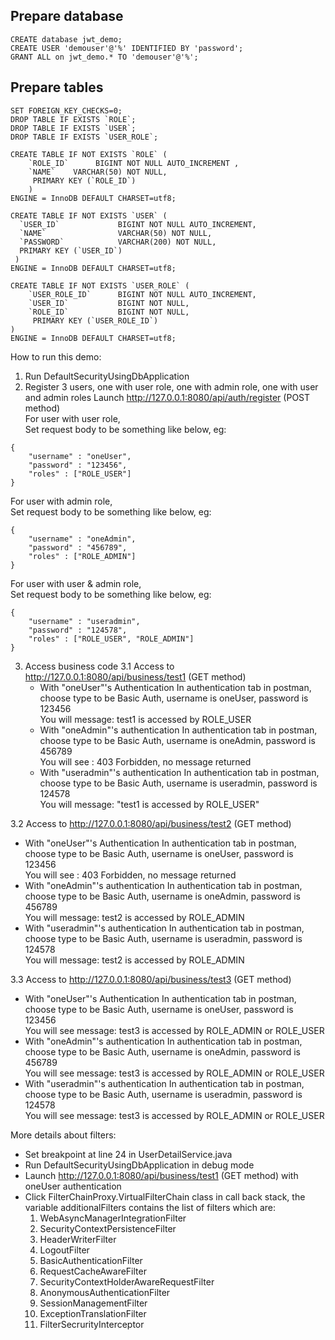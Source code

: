 Prepare database
-------------------------------------
```aidl
CREATE database jwt_demo;
CREATE USER 'demouser'@'%' IDENTIFIED BY 'password';
GRANT ALL on jwt_demo.* TO 'demouser'@'%';
```

Prepare tables
---------------------------
```aidl
SET FOREIGN_KEY_CHECKS=0;
DROP TABLE IF EXISTS `ROLE`;
DROP TABLE IF EXISTS `USER`;
DROP TABLE IF EXISTS `USER_ROLE`;

CREATE TABLE IF NOT EXISTS `ROLE` (
	`ROLE_ID`      BIGINT NOT NULL AUTO_INCREMENT ,
	`NAME`    VARCHAR(50) NOT NULL,
	 PRIMARY KEY (`ROLE_ID`)
	)
ENGINE = InnoDB DEFAULT CHARSET=utf8;

CREATE TABLE IF NOT EXISTS `USER` (
  `USER_ID`      		BIGINT NOT NULL AUTO_INCREMENT,
  `NAME`    			VARCHAR(50) NOT NULL,
  `PASSWORD`  	  	    VARCHAR(200) NOT NULL,
  PRIMARY KEY (`USER_ID`)
 )
ENGINE = InnoDB DEFAULT CHARSET=utf8;

CREATE TABLE IF NOT EXISTS `USER_ROLE` (
	`USER_ROLE_ID`      BIGINT NOT NULL AUTO_INCREMENT,
    `USER_ID`  			BIGINT NOT NULL,
    `ROLE_ID`  			BIGINT NOT NULL,
     PRIMARY KEY (`USER_ROLE_ID`)
)
ENGINE = InnoDB DEFAULT CHARSET=utf8;
```

How to run this demo:
1. Run DefaultSecurityUsingDbApplication
2. Register 3 users, one with user role, one with admin role, one with user and admin roles
 Launch http://127.0.0.1:8080/api/auth/register (POST method) </br>
 For user with user role, </br>
 Set request body to be something like below, eg:</br>
```aidl
{
    "username" : "oneUser",
    "password" : "123456",
    "roles" : ["ROLE_USER"]
}
```
For user with admin role, </br>
Set request body to be something like below, eg:</br>
```aidl
{
    "username" : "oneAdmin",
    "password" : "456789",
    "roles" : ["ROLE_ADMIN"]
}
```

For user with user & admin role, </br>
Set request body to be something like below, eg:</br>
```aidl
{
    "username" : "useradmin",
    "password" : "124578",
    "roles" : ["ROLE_USER", "ROLE_ADMIN"]
}
```
3. Access business code
 3.1   Access to http://127.0.0.1:8080/api/business/test1 (GET method)
    - With "oneUser"'s Authentication
      In authentication tab in postman, choose type to be Basic Auth, username is oneUser, password is 123456 </br>
      You will message: test1 is accessed by ROLE_USER </br>
    - With "oneAdmin"'s authentication
      In authentication tab in postman, choose type to be Basic Auth, username is oneAdmin, password is 456789 </br>
      You will see : 403 Forbidden, no message returned </br>
    - With "useradmin"'s authentication
      In authentication tab in postman, choose type to be Basic Auth, username is useradmin, password is 124578 </br>
      You will message:  "test1 is accessed by ROLE_USER" </br>
   
 3.2   Access to http://127.0.0.1:8080/api/business/test2 (GET method)
  - With "oneUser"'s Authentication
     In authentication tab in postman, choose type to be Basic Auth, username is oneUser, password is 123456 </br>
     You will see : 403 Forbidden, no message returned </br>
  - With "oneAdmin"'s authentication
     In authentication tab in postman, choose type to be Basic Auth, username is oneAdmin, password is 456789 </br>
    You will message: test2 is accessed by ROLE_ADMIN </br>
  - With "useradmin"'s authentication
    In authentication tab in postman, choose type to be Basic Auth, username is useradmin, password is 124578 </br>
    You will message: test2 is accessed by ROLE_ADMIN </br>

 3.3   Access to http://127.0.0.1:8080/api/business/test3 (GET method)
  - With "oneUser"'s Authentication
     In authentication tab in postman, choose type to be Basic Auth, username is oneUser, password is 123456 </br>
     You will see message: test3 is accessed by ROLE_ADMIN or ROLE_USER </br>
  - With "oneAdmin"'s authentication
     In authentication tab in postman, choose type to be Basic Auth, username is oneAdmin, password is 456789 </br>
     You will see message: test3 is accessed by ROLE_ADMIN or ROLE_USER </br>
  - With "useradmin"'s authentication
    In authentication tab in postman, choose type to be Basic Auth, username is useradmin, password is 124578 </br>
    You will see message: test3 is accessed by ROLE_ADMIN or ROLE_USER </br>
  


More details about filters: </br>
  - Set breakpoint at line 24 in UserDetailService.java
  - Run DefaultSecurityUsingDbApplication in debug mode
  - Launch http://127.0.0.1:8080/api/business/test1 (GET method) with oneUser authentication
  - Click FilterChainProxy.VirtualFilterChain class in call back stack, the variable additionalFilters contains the list of filters which are: </br>
    1. WebAsyncManagerIntegrationFilter
    2. SecurityContextPersistenceFilter
    3. HeaderWriterFilter
    4. LogoutFilter
    5. BasicAuthenticationFilter
    6. RequestCacheAwareFilter 
    7. SecurityContextHolderAwareRequestFilter 
    8. AnonymousAuthenticationFilter 
    9. SessionManagementFilter 
    10. ExceptionTranslationFilter 
    11. FilterSecrurityInterceptor